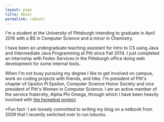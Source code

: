 ```yaml
---
layout: page
title: About
permalink: /about/
---
```


I'm a student at the University of Pittsburgh intending to graduate in April 2016 with a BS in Computer Science and a minor in Chemistry.

I have been an undergraduate teaching assistant for Intro to CS using Java and Intermediate Java Programming at Pitt since Fall 2014. I just completed an internship with Fedex Services in the Pittsburgh office doing web development for some internal tools. 

When I'm not busy pursuing my degree I like to get involved on campus, work on coding projects with friends, and hike. I'm president of Pitt's chapter of Upsilon Pi Epsilon, Computer Science Honor Society and vice president of Pitt's Women in Computer Science. I am an active member of the service fraternity, Alpha Phi Omega, through which I have been heavily involved with [the homelost project](http://homelostproject.org/). 

*Fun fact- I am loosely committed to writing my blog on a netbook from 2009 that I recently switched over to run lubuntu.